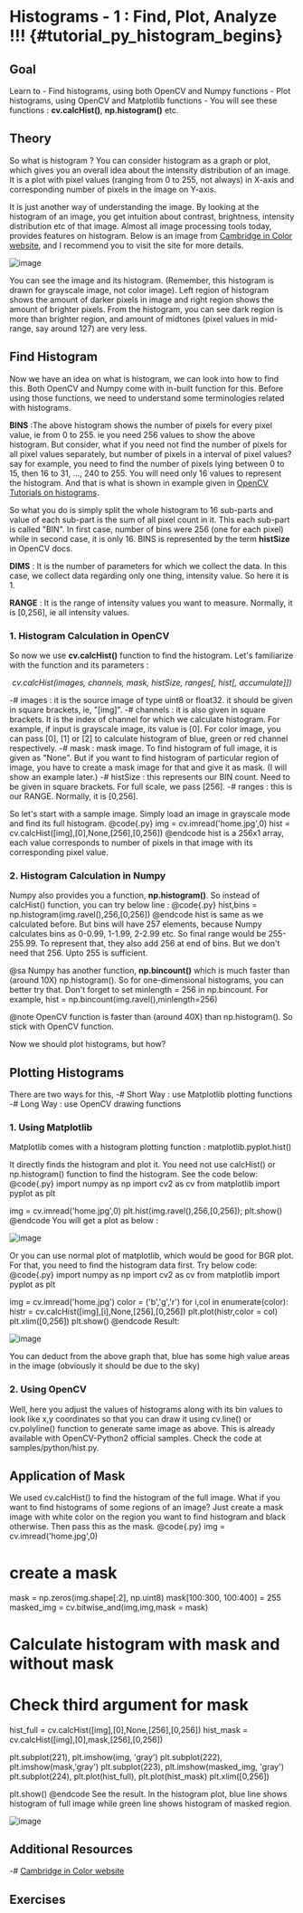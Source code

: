 Histograms - 1 : Find, Plot, Analyze !!! {#tutorial_py_histogram_begins}
========================================

Goal
----

Learn to
    -   Find histograms, using both OpenCV and Numpy functions
    -   Plot histograms, using OpenCV and Matplotlib functions
    -   You will see these functions : **cv.calcHist()**, **np.histogram()** etc.

Theory
------

So what is histogram ? You can consider histogram as a graph or plot, which gives you an overall
idea about the intensity distribution of an image. It is a plot with pixel values (ranging from 0 to
255, not always) in X-axis and corresponding number of pixels in the image on Y-axis.

It is just another way of understanding the image. By looking at the histogram of an image, you get
intuition about contrast, brightness, intensity distribution etc of that image. Almost all image
processing tools today, provides features on histogram. Below is an image from [Cambridge in Color
website](http://www.cambridgeincolour.com/tutorials/histograms1.htm), and I recommend you to visit
the site for more details.

![image](images/histogram_sample.jpg)

You can see the image and its histogram. (Remember, this histogram is drawn for grayscale image, not
color image). Left region of histogram shows the amount of darker pixels in image and right region
shows the amount of brighter pixels. From the histogram, you can see dark region is more than
brighter region, and amount of midtones (pixel values in mid-range, say around 127) are very less.

Find Histogram
--------------

Now we have an idea on what is histogram, we can look into how to find this. Both OpenCV and Numpy
come with in-built function for this. Before using those functions, we need to understand some
terminologies related with histograms.

**BINS** :The above histogram shows the number of pixels for every pixel value, ie from 0 to 255. ie
you need 256 values to show the above histogram. But consider, what if you need not find the number
of pixels for all pixel values separately, but number of pixels in a interval of pixel values? say
for example, you need to find the number of pixels lying between 0 to 15, then 16 to 31, ..., 240 to 255.
You will need only 16 values to represent the histogram. And that is what is shown in example
given in [OpenCV Tutorials on
histograms](http://docs.opencv.org/doc/tutorials/imgproc/histograms/histogram_calculation/histogram_calculation.html#histogram-calculation).

So what you do is simply split the whole histogram to 16 sub-parts and value of each sub-part is the
sum of all pixel count in it. This each sub-part is called "BIN". In first case, number of bins
were 256 (one for each pixel) while in second case, it is only 16. BINS is represented by the term
**histSize** in OpenCV docs.

**DIMS** : It is the number of parameters for which we collect the data. In this case, we collect
data regarding only one thing, intensity value. So here it is 1.

**RANGE** : It is the range of intensity values you want to measure. Normally, it is [0,256], ie all
intensity values.

### 1. Histogram Calculation in OpenCV

So now we use **cv.calcHist()** function to find the histogram. Let's familiarize with the function
and its parameters :

<center><em>cv.calcHist(images, channels, mask, histSize, ranges[, hist[, accumulate]])</em></center>

-#  images : it is the source image of type uint8 or float32. it should be given in square brackets,
    ie, "[img]".
-#  channels : it is also given in square brackets. It is the index of channel for which we
    calculate histogram. For example, if input is grayscale image, its value is [0]. For color
    image, you can pass [0], [1] or [2] to calculate histogram of blue, green or red channel
    respectively.
-#  mask : mask image. To find histogram of full image, it is given as "None". But if you want to
    find histogram of particular region of image, you have to create a mask image for that and give
    it as mask. (I will show an example later.)
-#  histSize : this represents our BIN count. Need to be given in square brackets. For full scale,
    we pass [256].
-#  ranges : this is our RANGE. Normally, it is [0,256].

So let's start with a sample image. Simply load an image in grayscale mode and find its full
histogram.
@code{.py}
img = cv.imread('home.jpg',0)
hist = cv.calcHist([img],[0],None,[256],[0,256])
@endcode
hist is a 256x1 array, each value corresponds to number of pixels in that image with its
corresponding pixel value.

### 2. Histogram Calculation in Numpy

Numpy also provides you a function, **np.histogram()**. So instead of calcHist() function, you can
try below line :
@code{.py}
hist,bins = np.histogram(img.ravel(),256,[0,256])
@endcode
hist is same as we calculated before. But bins will have 257 elements, because Numpy calculates bins
as 0-0.99, 1-1.99, 2-2.99 etc. So final range would be 255-255.99. To represent that, they also add
256 at end of bins. But we don't need that 256. Upto 255 is sufficient.

@sa Numpy has another function, **np.bincount()** which is much faster than (around 10X)
np.histogram(). So for one-dimensional histograms, you can better try that. Don't forget to set
minlength = 256 in np.bincount. For example, hist = np.bincount(img.ravel(),minlength=256)

@note OpenCV function is faster than (around 40X) than np.histogram(). So stick with OpenCV
function.

Now we should plot histograms, but how?

Plotting Histograms
-------------------

There are two ways for this,
    -#  Short Way : use Matplotlib plotting functions
    -#  Long Way : use OpenCV drawing functions

### 1. Using Matplotlib

Matplotlib comes with a histogram plotting function : matplotlib.pyplot.hist()

It directly finds the histogram and plot it. You need not use calcHist() or np.histogram() function
to find the histogram. See the code below:
@code{.py}
import numpy as np
import cv2 as cv
from matplotlib import pyplot as plt

img = cv.imread('home.jpg',0)
plt.hist(img.ravel(),256,[0,256]); plt.show()
@endcode
You will get a plot as below :

![image](images/histogram_matplotlib.jpg)

Or you can use normal plot of matplotlib, which would be good for BGR plot. For that, you need to
find the histogram data first. Try below code:
@code{.py}
import numpy as np
import cv2 as cv
from matplotlib import pyplot as plt

img = cv.imread('home.jpg')
color = ('b','g','r')
for i,col in enumerate(color):
    histr = cv.calcHist([img],[i],None,[256],[0,256])
    plt.plot(histr,color = col)
    plt.xlim([0,256])
plt.show()
@endcode
Result:

![image](images/histogram_rgb_plot.jpg)

You can deduct from the above graph that, blue has some high value areas in the image (obviously it
should be due to the sky)

### 2. Using OpenCV

Well, here you adjust the values of histograms along with its bin values to look like x,y
coordinates so that you can draw it using cv.line() or cv.polyline() function to generate same
image as above. This is already available with OpenCV-Python2 official samples. Check the
code at samples/python/hist.py.

Application of Mask
-------------------

We used cv.calcHist() to find the histogram of the full image. What if you want to find histograms
of some regions of an image? Just create a mask image with white color on the region you want to
find histogram and black otherwise. Then pass this as the mask.
@code{.py}
img = cv.imread('home.jpg',0)

# create a mask
mask = np.zeros(img.shape[:2], np.uint8)
mask[100:300, 100:400] = 255
masked_img = cv.bitwise_and(img,img,mask = mask)

# Calculate histogram with mask and without mask
# Check third argument for mask
hist_full = cv.calcHist([img],[0],None,[256],[0,256])
hist_mask = cv.calcHist([img],[0],mask,[256],[0,256])

plt.subplot(221), plt.imshow(img, 'gray')
plt.subplot(222), plt.imshow(mask,'gray')
plt.subplot(223), plt.imshow(masked_img, 'gray')
plt.subplot(224), plt.plot(hist_full), plt.plot(hist_mask)
plt.xlim([0,256])

plt.show()
@endcode
See the result. In the histogram plot, blue line shows histogram of full image while green line
shows histogram of masked region.

![image](images/histogram_masking.jpg)

Additional Resources
--------------------

-#  [Cambridge in Color website](http://www.cambridgeincolour.com/tutorials/histograms1.htm)

Exercises
---------
